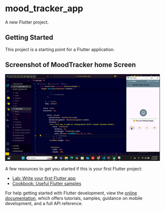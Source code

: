 # mood_tracker_app

A new Flutter project.

## Getting Started

This project is a starting point for a Flutter application.

## Screenshot of MoodTracker home Screen

![image alt](https://github.com/Sakshamkhadka7/Mood-Tracker-App/blob/903392501b7a226aff58099f6a9216917b525c71/MoodTrackerHome.png)


A few resources to get you started if this is your first Flutter project:

- [Lab: Write your first Flutter app](https://docs.flutter.dev/get-started/codelab)
- [Cookbook: Useful Flutter samples](https://docs.flutter.dev/cookbook)

For help getting started with Flutter development, view the
[online documentation](https://docs.flutter.dev/), which offers tutorials,
samples, guidance on mobile development, and a full API reference.

